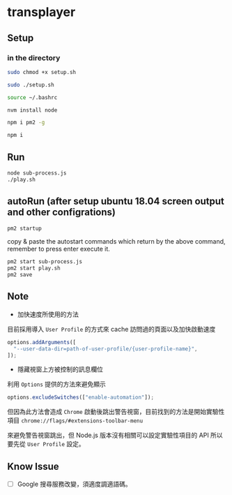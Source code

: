 # transplayer

## Setup

### in the directory

```sh
sudo chmod +x setup.sh
```

```sh
sudo ./setup.sh
```

```sh
source ~/.bashrc
```

```sh
nvm install node
```

```sh
npm i pm2 -g
```

```sh
npm i
```

## Run

```sh
node sub-process.js
./play.sh
```

## autoRun (after setup ubuntu 18.04 screen output and other configrations)

```sh
pm2 startup
```

copy & paste the autostart commands which return by the above command, remember to press enter execute it.

```sh
pm2 start sub-process.js
pm2 start play.sh
pm2 save
```

## Note

- 加快速度所使用的方法

目前採用導入 `User Profile` 的方式來 cache 訪問過的頁面以及加快啟動速度

```js
options.addArguments([
  "--user-data-dir=path-of-user-profile/{user-profile-name}",
]);
```

- 隱藏視窗上方被控制的訊息欄位

利用 `Options` 提供的方法來避免顯示

```js
options.excludeSwitches(["enable-automation"]);
```

但因為此方法會造成 `Chrome` 啟動後跳出警告視窗，目前找到的方法是開始實驗性項目 `chrome://flags/#extensions-toolbar-menu`

來避免警告視窗跳出，但 Node.js 版本沒有相關可以設定實驗性項目的 API 所以要先從 `User Profile` 設定。

## Know Issue

- [ ] Google 搜尋服務改變，須適度調適語碼。
